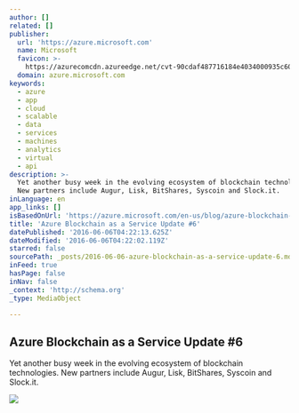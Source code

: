 ```yaml
---
author: []
related: []
publisher:
  url: 'https://azure.microsoft.com'
  name: Microsoft
  favicon: >-
    https://azurecomcdn.azureedge.net/cvt-90cdaf487716184e4034000935c605d1633926d348116d198f355a98b8c6cd21/images/icon/favicon.ico
  domain: azure.microsoft.com
keywords:
  - azure
  - app
  - cloud
  - scalable
  - data
  - services
  - machines
  - analytics
  - virtual
  - api
description: >-
  Yet another busy week in the evolving ecosystem of blockchain technologies.
  New partners include Augur, Lisk, BitShares, Syscoin and Slock.it.
inLanguage: en
app_links: []
isBasedOnUrl: 'https://azure.microsoft.com/en-us/blog/azure-blockchain-update-6/'
title: 'Azure Blockchain as a Service Update #6'
datePublished: '2016-06-06T04:22:13.625Z'
dateModified: '2016-06-06T04:22:02.119Z'
starred: false
sourcePath: _posts/2016-06-06-azure-blockchain-as-a-service-update-6.md
inFeed: true
hasPage: false
inNav: false
_context: 'http://schema.org'
_type: MediaObject

---
```

<article style=""><h1>Azure Blockchain as a Service Update #6</h1><p>Yet another busy week in the evolving ecosystem of blockchain technologies. New partners include Augur, Lisk, BitShares, Syscoin and Slock.it.</p><img src="https://acom.azurecomcdn.net/80C57D/cdn/mediahandler/acomblog/media/Default/blog/iStock_000020559159_102215.jpg" /></article>